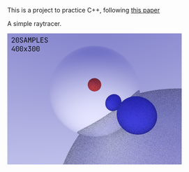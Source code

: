 This is a project to practice C++, following [this paper](https://raytracing.github.io/books/RayTracingInOneWeekend.html)

A simple raytracer.

![](image.png)
